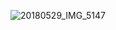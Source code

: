 ![20180529_IMG_5147](https://user-images.githubusercontent.com/102359749/160244835-51d0ca00-a5b7-48cc-a4a0-6a7565c57821.JPG)
